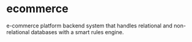 # ecommerce
e-commerce platform backend system that handles relational and non-relational databases with a smart rules engine.
